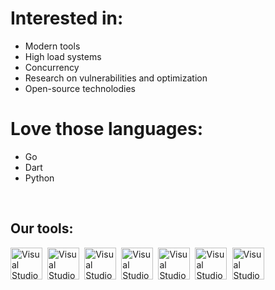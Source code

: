 # Interested in:

- Modern tools
- High load systems
- Concurrency 
- Research on vulnerabilities and optimization
- Open-source technolodies

# Love those languages:

- Go
- Dart
- Python


<br />

## Our tools:

<img align="left" alt="Visual Studio Code" width="51px" height="51px" src="https://juststickers.in/wp-content/uploads/2016/07/go-programming-language.png" />
<img align="left" alt="Visual Studio Code" width="2.1px" src="https://upload.wikimedia.org/wikipedia/commons/5/59/Empty.png" />


<img align="left" alt="Visual Studio Code" width="51px"  height="51px" src="https://upload.wikimedia.org/wikipedia/commons/7/7e/Dart-logo.png" />
<img align="left" alt="Visual Studio Code" width="2.1px" src="https://upload.wikimedia.org/wikipedia/commons/5/59/Empty.png" />


<img align="left" alt="Visual Studio Code" width="51px"  height="51px" src="https://stickker.net/wp-content/uploads/2018/11/flutter.png-578x578.png" />
<img align="left" alt="Visual Studio Code" width="2.1px" src="https://upload.wikimedia.org/wikipedia/commons/5/59/Empty.png" />


<img align="left" alt="Visual Studio Code" width="51px"  height="51px" src="https://cdn.freebiesupply.com/logos/large/2x/leveldb-logo-png-transparent.png" />
<img align="left" alt="Visual Studio Code" width="2.1px" src="https://upload.wikimedia.org/wikipedia/commons/5/59/Empty.png" />


<img align="left" alt="Visual Studio Code" width="51px"  height="51px" src="https://i1.wp.com/techxposer.com/wp-content/uploads/2019/12/grpc-icon.png?fit=626%2C664" />
<img align="left" alt="Visual Studio Code" width="2.1px" src="https://upload.wikimedia.org/wikipedia/commons/5/59/Empty.png" />


<img align="left" alt="Visual Studio Code" width="51px"  height="51px" src="https://avatars.githubusercontent.com/u/8562608?s=280&v=4" />
<img align="left" alt="Visual Studio Code" width="2.1px" src="https://upload.wikimedia.org/wikipedia/commons/5/59/Empty.png" />


<img align="left" alt="Visual Studio Code" width="51px"  height="51px" src="https://git-scm.com/images/logos/downloads/Git-Icon-1788C.png" />

<br /><br />


<br />


